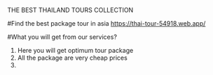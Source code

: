THE BEST THAILAND TOURS COLLECTION

#Find the best package tour in asia https://thai-tour-54918.web.app/

#What you will get from our services?
1. Here you will get optimum tour package
2. All the package are very cheap prices
3. 